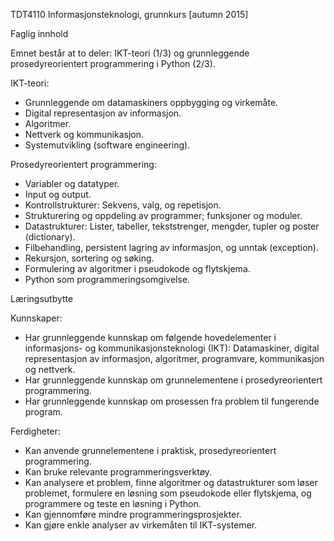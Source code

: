 TDT4110
Informasjonsteknologi, grunnkurs [autumn 2015]


Faglig innhold

Emnet består at to deler: IKT-teori (1/3) og grunnleggende prosedyreorientert programmering i Python (2/3). 

IKT-teori: 
- Grunnleggende om datamaskiners oppbygging og virkemåte. 
- Digital representasjon av informasjon. 
- Algoritmer. 
- Nettverk og kommunikasjon. 
- Systemutvikling (software engineering). 

Prosedyreorientert programmering: 
- Variabler og datatyper. 
- Input og output. 
- Kontrollstrukturer: Sekvens, valg, og repetisjon. 
- Strukturering og oppdeling av programmer; funksjoner og moduler. 
- Datastrukturer: Lister, tabeller, tekststrenger, mengder, tupler og poster (dictionary). 
- Filbehandling, persistent lagring av informasjon, og unntak (exception). 
- Rekursjon, sortering og søking. 
- Formulering av algoritmer i pseudokode og flytskjema. 
- Python som programmeringsomgivelse. 

Læringsutbytte

Kunnskaper: 
- Har grunnleggende kunnskap om følgende hovedelementer i informasjons- og kommunikasjonsteknologi (IKT): Datamaskiner, digital representasjon av informasjon, algoritmer, programvare, kommunikasjon og nettverk. 
- Har grunnleggende kunnskap om grunnelementene i prosedyreorientert programmering. 
- Har grunnleggende kunnskap om prosessen fra problem til fungerende program. 

Ferdigheter: 
- Kan anvende grunnelementene i praktisk, prosedyreorientert programmering. 
- Kan bruke relevante programmeringsverktøy. 
- Kan analysere et problem, finne algoritmer og datastrukturer som løser problemet, formulere en løsning som pseudokode eller flytskjema, og programmere og teste en løsning i Python. 
- Kan gjennomføre mindre programmeringsprosjekter. 
- Kan gjøre enkle analyser av virkemåten til IKT-systemer. 
